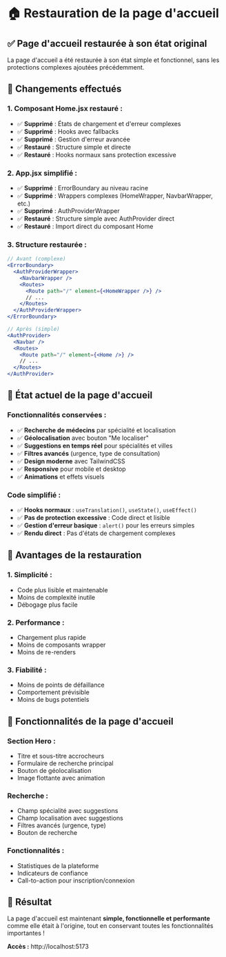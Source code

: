 # 🏠 Restauration de la page d'accueil

## ✅ Page d'accueil restaurée à son état original

La page d'accueil a été restaurée à son état simple et fonctionnel, sans les protections complexes ajoutées précédemment.

## 🔄 Changements effectués

### **1. Composant Home.jsx restauré :**
- ✅ **Supprimé** : États de chargement et d'erreur complexes
- ✅ **Supprimé** : Hooks avec fallbacks
- ✅ **Supprimé** : Gestion d'erreur avancée
- ✅ **Restauré** : Structure simple et directe
- ✅ **Restauré** : Hooks normaux sans protection excessive

### **2. App.jsx simplifié :**
- ✅ **Supprimé** : ErrorBoundary au niveau racine
- ✅ **Supprimé** : Wrappers complexes (HomeWrapper, NavbarWrapper, etc.)
- ✅ **Supprimé** : AuthProviderWrapper
- ✅ **Restauré** : Structure simple avec AuthProvider direct
- ✅ **Restauré** : Import direct du composant Home

### **3. Structure restaurée :**
```jsx
// Avant (complexe)
<ErrorBoundary>
  <AuthProviderWrapper>
    <NavbarWrapper />
    <Routes>
      <Route path="/" element={<HomeWrapper />} />
      // ...
    </Routes>
  </AuthProviderWrapper>
</ErrorBoundary>

// Après (simple)
<AuthProvider>
  <Navbar />
  <Routes>
    <Route path="/" element={<Home />} />
    // ...
  </Routes>
</AuthProvider>
```

## 🎯 État actuel de la page d'accueil

### **Fonctionnalités conservées :**
- ✅ **Recherche de médecins** par spécialité et localisation
- ✅ **Géolocalisation** avec bouton "Me localiser"
- ✅ **Suggestions en temps réel** pour spécialités et villes
- ✅ **Filtres avancés** (urgence, type de consultation)
- ✅ **Design moderne** avec TailwindCSS
- ✅ **Responsive** pour mobile et desktop
- ✅ **Animations** et effets visuels

### **Code simplifié :**
- ✅ **Hooks normaux** : `useTranslation()`, `useState()`, `useEffect()`
- ✅ **Pas de protection excessive** : Code direct et lisible
- ✅ **Gestion d'erreur basique** : `alert()` pour les erreurs simples
- ✅ **Rendu direct** : Pas d'états de chargement complexes

## 🚀 Avantages de la restauration

### **1. Simplicité :**
- Code plus lisible et maintenable
- Moins de complexité inutile
- Débogage plus facile

### **2. Performance :**
- Chargement plus rapide
- Moins de composants wrapper
- Moins de re-renders

### **3. Fiabilité :**
- Moins de points de défaillance
- Comportement prévisible
- Moins de bugs potentiels

## 📝 Fonctionnalités de la page d'accueil

### **Section Hero :**
- Titre et sous-titre accrocheurs
- Formulaire de recherche principal
- Bouton de géolocalisation
- Image flottante avec animation

### **Recherche :**
- Champ spécialité avec suggestions
- Champ localisation avec suggestions
- Filtres avancés (urgence, type)
- Bouton de recherche

### **Fonctionnalités :**
- Statistiques de la plateforme
- Indicateurs de confiance
- Call-to-action pour inscription/connexion

## 🎉 Résultat

La page d'accueil est maintenant **simple, fonctionnelle et performante** comme elle était à l'origine, tout en conservant toutes les fonctionnalités importantes !

**Accès :** http://localhost:5173
